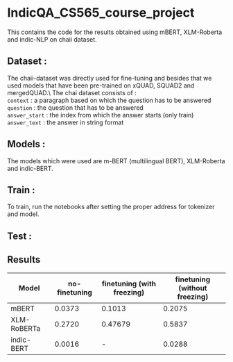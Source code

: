 # IndicQA_CS565_course_project

This contains the code for the results obtained using mBERT, XLM-Roberta and indic-NLP on chaii dataset.

## Dataset :

The chaii-dataset was directly used for fine-tuning and besides that we used models that have been pre-trained on xQUAD, SQUAD2 and mergedQUAD.\ 
The chai dataset consists of : \
`context` : a paragraph based on which the question has to be answered \
`question` : the question that has to be answered \
`answer_start` : the index from which the answer starts (only train) \
`answer_text` : the answer in string format

## Models :

The models which were used are m-BERT (multilingual BERT), XLM-Roberta and indic-BERT.

## Train :

To train, run the notebooks after setting the proper address for tokenizer and model.

## Test : 



## Results

|       Model       | no-finetuning           | finetuning (with freezing)           | finetuning (without freezing)           |  
| ------------------- | ------------- | ------------- | ------------- |
| mBERT | 0.0373        | 0.1013        | 0.2075        |
| XLM-RoBERTa | 0.2720        | 0.47679        | 0.5837        |
| indic-BERT | 0.0016        | -        | 0.0288        |
